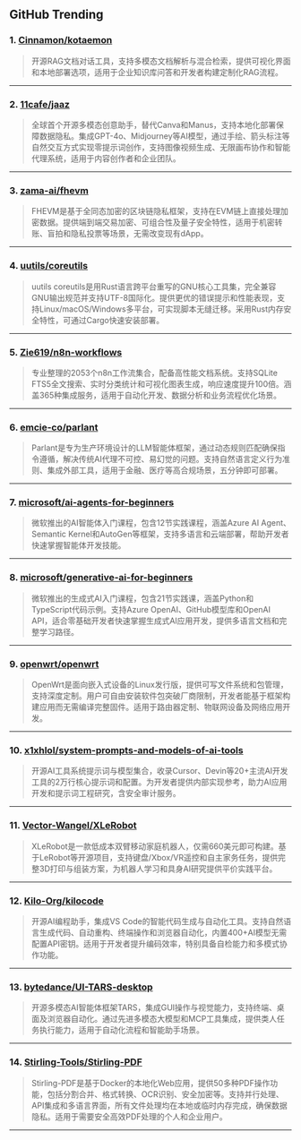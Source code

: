 ## GitHub Trending


### 1. [Cinnamon/kotaemon](https://github.com/Cinnamon/kotaemon)
> 开源RAG文档对话工具，支持多模态文档解析与混合检索，提供可视化界面和本地部署选项，适用于企业知识库问答和开发者构建定制化RAG流程。
---

### 2. [11cafe/jaaz](https://github.com/11cafe/jaaz)
> 全球首个开源多模态创意助手，替代Canva和Manus，支持本地化部署保障数据隐私。集成GPT-4o、Midjourney等AI模型，通过手绘、箭头标注等自然交互方式实现零提示词创作，支持图像视频生成、无限画布协作和智能代理系统，适用于内容创作者和企业团队。
---

### 3. [zama-ai/fhevm](https://github.com/zama-ai/fhevm)
> FHEVM是基于全同态加密的区块链隐私框架，支持在EVM链上直接处理加密数据。提供端到端交易加密、可组合性及量子安全特性，适用于机密转账、盲拍和隐私投票等场景，无需改变现有dApp。
---

### 4. [uutils/coreutils](https://github.com/uutils/coreutils)
> uutils coreutils是用Rust语言跨平台重写的GNU核心工具集，完全兼容GNU输出规范并支持UTF-8国际化。提供更优的错误提示和性能表现，支持Linux/macOS/Windows多平台，可实现脚本无缝迁移。采用Rust内存安全特性，可通过Cargo快速安装部署。
---

### 5. [Zie619/n8n-workflows](https://github.com/Zie619/n8n-workflows)
> 专业整理的2053个n8n工作流集合，配备高性能文档系统。支持SQLite FTS5全文搜索、实时分类统计和可视化图表生成，响应速度提升100倍。涵盖365种集成服务，适用于自动化开发、数据分析和业务流程优化场景。
---

### 6. [emcie-co/parlant](https://github.com/emcie-co/parlant)
> Parlant是专为生产环境设计的LLM智能体框架，通过动态规则匹配确保指令遵循，解决传统AI代理不可控、易幻觉的问题。支持自然语言定义行为准则、集成外部工具，适用于金融、医疗等高合规场景，五分钟即可部署。
---

### 7. [microsoft/ai-agents-for-beginners](https://github.com/microsoft/ai-agents-for-beginners)
> 微软推出的AI智能体入门课程，包含12节实践课程，涵盖Azure AI Agent、Semantic Kernel和AutoGen等框架，支持多语言和云端部署，帮助开发者快速掌握智能体开发技能。
---

### 8. [microsoft/generative-ai-for-beginners](https://github.com/microsoft/generative-ai-for-beginners)
> 微软推出的生成式AI入门课程，包含21节实践课，涵盖Python和TypeScript代码示例。支持Azure OpenAI、GitHub模型库和OpenAI API，适合零基础开发者快速掌握生成式AI应用开发，提供多语言文档和完整学习路径。
---

### 9. [openwrt/openwrt](https://github.com/openwrt/openwrt)
> OpenWrt是面向嵌入式设备的Linux发行版，提供可写文件系统和包管理，支持深度定制。用户可自由安装软件包突破厂商限制，开发者能基于框架构建应用而无需编译完整固件。适用于路由器定制、物联网设备及网络应用开发。
---

### 10. [x1xhlol/system-prompts-and-models-of-ai-tools](https://github.com/x1xhlol/system-prompts-and-models-of-ai-tools)
> 开源AI工具系统提示词与模型集合，收录Cursor、Devin等20+主流AI开发工具的2万行核心提示词和配置。为开发者提供内部实现参考，助力AI应用开发和提示词工程研究，含安全审计服务。
---

### 11. [Vector-Wangel/XLeRobot](https://github.com/Vector-Wangel/XLeRobot)
> XLeRobot是一款低成本双臂移动家庭机器人，仅需660美元即可构建。基于LeRobot等开源项目，支持键盘/Xbox/VR遥控和自主家务任务，提供完整3D打印与组装方案，为机器人学习和具身AI研究提供平价实践平台。
---

### 12. [Kilo-Org/kilocode](https://github.com/Kilo-Org/kilocode)
> 开源AI编程助手，集成VS Code的智能代码生成与自动化工具。支持自然语言生成代码、自动重构、终端操作和浏览器自动化，内置400+AI模型无需配置API密钥。适用于开发者提升编码效率，特别具备自检能力和多模式协作功能。
---

### 13. [bytedance/UI-TARS-desktop](https://github.com/bytedance/UI-TARS-desktop)
> 开源多模态AI智能体框架TARS，集成GUI操作与视觉能力，支持终端、桌面及浏览器自动化。通过先进多模态大模型和MCP工具集成，提供类人任务执行能力，适用于自动化流程和智能助手场景。
---

### 14. [Stirling-Tools/Stirling-PDF](https://github.com/Stirling-Tools/Stirling-PDF)
> Stirling-PDF是基于Docker的本地化Web应用，提供50多种PDF操作功能，包括分割合并、格式转换、OCR识别、安全加密等。支持并行处理、API集成和多语言界面，所有文件处理均在本地或临时内存完成，确保数据隐私。适用于需要安全高效PDF处理的个人和企业用户。
---
